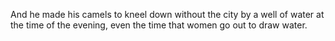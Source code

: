 And he made his camels to kneel down without the city by a well of water at the time of the evening, even the time that women go out to draw water.
